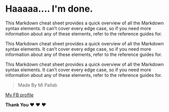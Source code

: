 # Haaaaa.... I'm done.


 This Markdown cheat sheet provides a quick overview of all the Markdown syntax elements. It can’t cover every edge case, so if you need more information about any of these elements, refer to the reference guides for.


 This Markdown cheat sheet provides a quick overview of all the Markdown syntax elements. It can’t cover every edge case, so if you need more information about any of these elements, refer to the reference guides for.


 This Markdown cheat sheet provides a quick overview of all the Markdown syntax elements. It can’t cover every edge case, so if you need more information about any of these elements, refer to the reference guides for.


 > Made By Mi Pallab


 [My FB profile](https://www.facebook.com/majadul.islam.3532/)


 **Thank You** :heart: :heart: :heart: